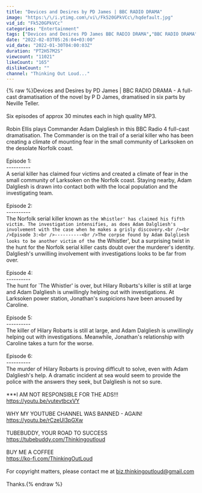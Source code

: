 ```yaml
---
title: "Devices and Desires by PD James | BBC RADIO DRAMA"
image: "https:\/\/i.ytimg.com\/vi\/Fk520GPkVCc\/hqdefault.jpg"
vid_id: "Fk520GPkVCc"
categories: "Entertainment"
tags: ["Devices and Desires PD James BBC RADIO DRAMA","BBC RADIO DRAMA"]
date: "2022-02-03T05:26:04+03:00"
vid_date: "2022-01-30T04:00:03Z"
duration: "PT2H57M2S"
viewcount: "11021"
likeCount: "165"
dislikeCount: ""
channel: "Thinking Out Loud..."
---
```

{% raw %}Devices and Desires by PD James | BBC RADIO DRAMA - A full-cast dramatisation of the novel by P D James, dramatised in six parts by Neville Teller.<br /><br />Six episodes of approx 30 minutes each in high quality MP3.<br /><br />Robin Ellis plays Commander Adam Dalgliesh in this BBC Radio 4 full-cast dramatisation. The Commander is on the trail of a serial killer who has been creating a climate of mounting fear in the small community of Larksoken on the desolate Norfolk coast.<br /><br />Episode 1:<br />----------<br />A serial killer has claimed four victims and created a climate of fear in the small community of Larksoken on the Norfolk coast. Staying nearby, Adam Dalgliesh is drawn into contact both with the local population and the investigating team.<br /><br />Episode 2:<br />----------<br />The Norfolk serial killer known as `the Whistler' has claimed his fifth victim. The investigation intensifies, as does Adam Dalgliesh's involvement with the case when he makes a grisly discovery.<br /><br />Episode 3:<br />----------<br />The corpse found by Adam Dalgliesh looks to be another victim of the `the Whistler', but a surprising twist in the hunt for the Norfolk serial killer casts doubt over the murderer's identity. Dalgliesh's unwilling involvement with investigations looks to be far from over.<br /><br />Episode 4:<br />----------<br />The hunt for `The Whistler' is over, but Hilary Robarts's killer is still at large and Adam Dalgliesh is unwillingly helping out with investigations. At Larksoken power station, Jonathan's suspicions have been aroused by Caroline.<br /><br />Episode 5:<br />----------<br />The killer of Hilary Robarts is still at large, and Adam Dalgliesh is unwillingly helping out with investigations. Meanwhile, Jonathan's relationship with Caroline takes a turn for the worse.<br /><br />Episode 6:<br />----------<br />The murder of Hilary Robarts is proving difficult to solve, even with Adam Dalgliesh's help. A dramatic incident at sea would seem to provide the police with the answers they seek, but Dalgliesh is not so sure.<br /><br />***I AM NOT RESPONSIBLE FOR THE ADS!!!<br /><a rel="nofollow" target="blank" href="https://youtu.be/vutevtbcxVY">https://youtu.be/vutevtbcxVY</a><br /><br />WHY MY YOUTUBE CHANNEL WAS BANNED - AGAIN!<br /><a rel="nofollow" target="blank" href="https://youtu.be/rCzeUl3pGXw">https://youtu.be/rCzeUl3pGXw</a><br /><br />TUBEBUDDY, YOUR ROAD TO SUCCESS <a rel="nofollow" target="blank" href="https://tubebuddy.com/Thinkingoutloud">https://tubebuddy.com/Thinkingoutloud</a><br /><br />BUY ME A COFFEE<br /><a rel="nofollow" target="blank" href="https://ko-fi.com/ThinkingOutLoud">https://ko-fi.com/ThinkingOutLoud</a><br /><br />For copyright matters, please contact me at biz.thinkingoutloud@gmail.com<br /><br />Thanks.{% endraw %}
